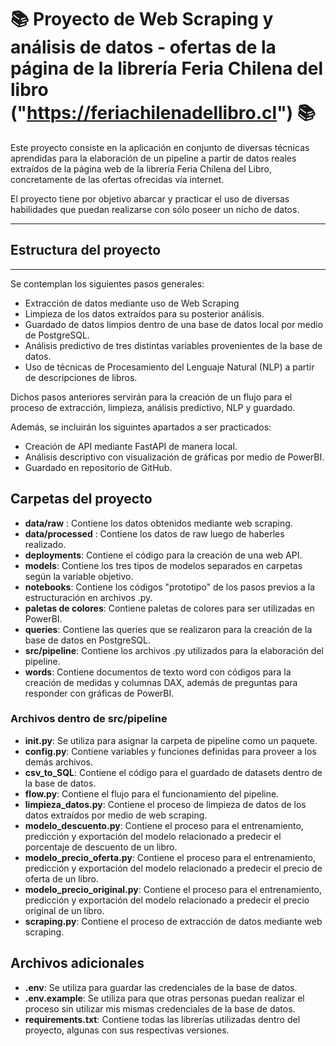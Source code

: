 # 📚 Proyecto de Web Scraping y análisis de datos - ofertas de la página de la librería Feria Chilena del libro ("https://feriachilenadellibro.cl") 📚

Este proyecto consiste en la aplicación en conjunto de diversas técnicas aprendidas para la elaboración de un pipeline a partir de datos reales extraídos de la página web de la librería Feria Chilena del Libro, concretamente de las ofertas ofrecidas vía internet.

El proyecto tiene por objetivo abarcar y practicar el uso de diversas habilidades que puedan realizarse con sólo poseer un nicho de datos. 

---

## Estructura del proyecto

---

Se contemplan los siguientes pasos generales:

- Extracción de datos mediante uso de Web Scraping
- Limpieza de los datos extraídos para su posterior análisis.
- Guardado de datos limpios dentro de una base de datos local por medio de PostgreSQL.
- Análisis predictivo de tres distintas variables provenientes de la base de datos.
- Uso de técnicas de Procesamiento del Lenguaje Natural (NLP) a partir de descripciones de libros.

Dichos pasos anteriores servirán para la creación de un flujo para el proceso de extracción, limpieza, análisis predictivo, NLP y guardado.


Además, se incluirán los siguintes apartados a ser practicados:
- Creación de API mediante FastAPI de manera local.
- Análisis descriptivo con visualización de gráficas por medio de PowerBI.
- Guardado en repositorio de GitHub.


## Carpetas del proyecto

- **data/raw** : Contiene los datos obtenidos mediante web scraping.
- **data/processed** : Contiene los datos de raw luego de haberles realizado.
- **deployments**: Contiene el código para la creación de una web API.
- **models**: Contiene los tres tipos de modelos separados en carpetas según la variable objetivo.
- **notebooks**: Contiene los códigos "prototipo" de los pasos previos a la estructuración en archivos .py.
- **paletas de colores**: Contiene paletas de colores para ser utilizadas en PowerBI.
- **queries**: Contiene las queries que se realizaron para la creación de la base de datos en PostgreSQL.
- **src/pipeline**: Contiene los archivos .py utilizados para la elaboración del pipeline.
- **words**: Contiene documentos de texto word con códigos para la creación de medidas y columnas DAX, además de preguntas para responder con gráficas de PowerBI.



### Archivos dentro de src/pipeline
- **__init__.py**: Se utiliza para asignar la carpeta de pipeline como un paquete.
- **config.py**: Contiene variables y funciones definidas para proveer a los demás archivos.
- **csv_to_SQL**: Contiene el código para el guardado de datasets dentro de la base de datos.
- **flow.py**: Contiene el flujo para el funcionamiento del pipeline.
- **limpieza_datos.py**: Contiene el proceso de limpieza de datos de los datos extraídos por medio de web scraping.
- **modelo_descuento.py**: Contiene el proceso para el entrenamiento, predicción y exportación del modelo relacionado a predecir el porcentaje de descuento de un libro.
- **modelo_precio_oferta.py**: Contiene el proceso para el entrenamiento, predicción y exportación del modelo relacionado a predecir el precio de oferta de un libro.
- **modelo_precio_original.py**: Contiene el proceso para el entrenamiento, predicción y exportación del modelo relacionado a predecir el precio original de un libro.
- **scraping.py**: Contiene el proceso de extracción de datos mediante web scraping.

## Archivos adicionales
- **.env**: Se utiliza para guardar las credenciales de la base de datos.
- **.env.example**: Se utiliza para que otras personas puedan realizar el proceso sin utilizar mis mismas credenciales de la base de datos.
- **requirements.txt**: Contiene todas las librerías utilizadas dentro del proyecto, algunas con sus respectivas versiones.

